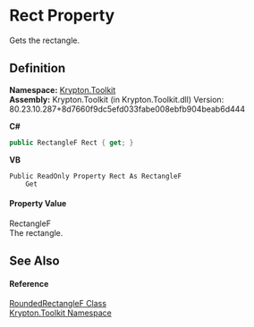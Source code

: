 # Rect Property


Gets the rectangle.



## Definition
**Namespace:** <a href="79d2eac2-21f4-54ff-7552-b20c33c30600.md">Krypton.Toolkit</a>  
**Assembly:** Krypton.Toolkit (in Krypton.Toolkit.dll) Version: 80.23.10.287+8d7660f9dc5efd033fabe008ebfb904beab6d444

**C#**
``` C#
public RectangleF Rect { get; }
```
**VB**
``` VB
Public ReadOnly Property Rect As RectangleF
	Get
```



#### Property Value
RectangleF  
The rectangle.

## See Also


#### Reference
<a href="9ec31a53-2324-71b3-f910-3cb347e00975.md">RoundedRectangleF Class</a>  
<a href="79d2eac2-21f4-54ff-7552-b20c33c30600.md">Krypton.Toolkit Namespace</a>  

